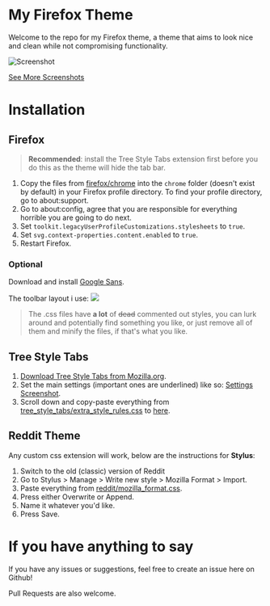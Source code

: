 # My Firefox Theme
 
Welcome to the repo for my Firefox theme, a theme that aims to look nice and clean while not compromising functionality.

![Screenshot](https://raw.githubusercontent.com/not-holar/my_firefox_theme/master/screenshots/screenshot.png)

[See More Screenshots](SCREENSHOTS.md)

# Installation

## Firefox

> **Recommended**: install the Tree Style Tabs extension first before you do this as the theme will hide the tab bar.

1. Copy the files from [firefox/chrome](firefox/chrome) into the ```chrome``` folder (doesn't exist by default) in your Firefox profile directory. To find your profile directory, go to about:support.
2. Go to about:config, agree that you are responsible for everything horrible you are going to do next.
3. Set ```toolkit.legacyUserProfileCustomizations.stylesheets``` to ```true```.
4. Set ```svg.context-properties.content.enabled``` to ```true```.
5. Restart Firefox.

### Optional
Download and install [Google Sans](https://www.google.com/search?q=Google+Sans).

The toolbar layout i use:
![](https://raw.githubusercontent.com/not-holar/my_firefox_theme/master/firefox/toolbar_layout.png)

> The .css files have **a lot** of ~~dead~~ commented out styles, you can lurk around and potentially find something you like, or just remove all of them and minify the files, if that's what you like.

## Tree Style Tabs

1. [Download Tree Style Tabs from Mozilla.org](https://addons.mozilla.org/en-US/firefox/addon/tree-style-tab/).
2. Set the main settings (important ones are underlined) like so: [Settings Screenshot](https://raw.githubusercontent.com/not-holar/my_firefox_theme/master/tree_style_tabs/settings.png).
3. Scroll down and copy-paste everything from [tree_style_tabs/extra_style_rules.css](tree_style_tabs/extra_style_rules.css) to [here](https://raw.githubusercontent.com/not-holar/my_firefox_theme/master/tree_style_tabs/put_css_here.png).

## Reddit Theme

Any custom css extension will work, below are the instructions for **Stylus**:

1. Switch to the old (classic) version of Reddit
2. Go to Stylus > Manage > Write new style > Mozilla Format > Import.
3. Paste everything from [reddit/mozilla_format.css](reddit/mozilla_format.css).
4. Press either Overwrite or Append.
5. Name it whatever you'd like.
6. Press Save.

# If you have anything to say

If you have any issues or suggestions, feel free to create an issue here on Github!

Pull Requests are also welcome.
